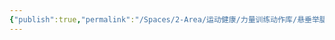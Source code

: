 ```yaml
---
{"publish":true,"permalink":"/Spaces/2-Area/运动健康/力量训练动作库/悬垂举腿.md","created":"2025-07-07T18:43:22.068+08:00","modified":"2025-07-12T11:08:35.944+08:00","published":"2025-07-12T11:08:35.944+08:00","cssclasses":""}
---
```


